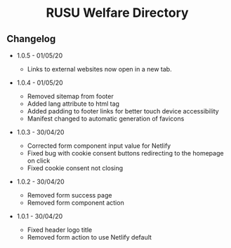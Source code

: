 <h1 align="center">RUSU Welfare Directory</h1>

## Changelog
* 1.0.5 - 01/05/20
    - Links to external websites now open in a new tab.

* 1.0.4 - 01/05/20
    - Removed sitemap from footer
    - Added lang attribute to html tag
    - Added padding to footer links for better touch device accessibility
    - Manifest changed to automatic generation of favicons

* 1.0.3 - 30/04/20
    - Corrected form component input value for Netlify
    - Fixed bug with cookie consent buttons redirecting to the homepage on click
    - Fixed cookie consent not closing

* 1.0.2 - 30/04/20
    - Removed form success page
    - Removed form component action

* 1.0.1 - 30/04/20
    - Fixed header logo title
    - Removed form action to use Netlify default